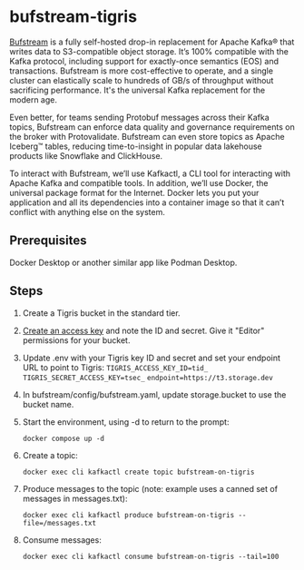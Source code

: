 # bufstream-tigris

[Bufstream](https://buf.build/docs/bufstream/) is a fully self-hosted drop-in replacement for Apache Kafka® that writes data to S3-compatible object storage. It’s 100% compatible with the Kafka protocol, including support for exactly-once semantics (EOS) and transactions. Bufstream is more cost-effective to operate, and a single cluster can elastically scale to hundreds of GB/s of throughput without sacrificing performance. It's the universal Kafka replacement for the modern age.

Even better, for teams sending Protobuf messages across their Kafka topics, Bufstream can enforce data quality and governance requirements on the broker with Protovalidate. Bufstream can even store topics as Apache Iceberg™ tables, reducing time-to-insight in popular data lakehouse products like Snowflake and ClickHouse.

To interact with Bufstream, we’ll use Kafkactl, a CLI tool for interacting with Apache Kafka and compatible tools.
In addition, we’ll use Docker, the universal package format for the Internet. Docker lets you put your application and all its dependencies into a container image so that it can’t conflict with anything else on the system.


## Prerequisites

Docker Desktop or another similar app like Podman Desktop.

## Steps 

1. Create a Tigris bucket in the standard tier.
2. [Create an access key](https://console.tigris.dev/createaccesskey) and note the ID and secret. Give it "Editor" permissions for your bucket.
3. Update .env with your Tigris key ID and secret and set your endpoint URL to point to Tigris:
     `TIGRIS_ACCESS_KEY_ID=tid_`
     `TIGRIS_SECRET_ACCESS_KEY=tsec_`
     `endpoint=https://t3.storage.dev`
4. In bufstream/config/bufstream.yaml, update storage.bucket to use the bucket name.
5. Start the environment, using -d to return to the prompt:

    `docker compose up -d`

6. Create a topic:

    `docker exec cli kafkactl create topic bufstream-on-tigris`

7. Produce messages to the topic (note: example uses a canned set of messages in messages.txt):

    `docker exec cli kafkactl produce bufstream-on-tigris --file=/messages.txt`

8. Consume messages:

    `docker exec cli kafkactl consume bufstream-on-tigris --tail=100`